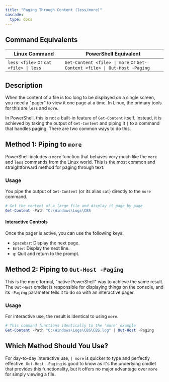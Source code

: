 ```yaml
---
title: "Paging Through Content (less/more)"
cascade:
  type: docs
---
```


## Command Equivalents

| Linux Command                       | PowerShell Equivalent                                    |
|-------------------------------------|----------------------------------------------------------|
| `less <file>` or `cat <file> \| less` | `Get-Content <file> \| more` or `Get-Content <file> \| Out-Host -Paging` |

## Description

When the content of a file is too long to be displayed on a single screen, you need a "pager" to view it one page at a time. In Linux, the primary tools for this are `less` and `more`.

In PowerShell, this is not a built-in feature of `Get-Content` itself. Instead, it is achieved by taking the output of `Get-Content` and piping it `|` to a command that handles paging. There are two common ways to do this.

## Method 1: Piping to `more`

PowerShell includes a `more` function that behaves very much like the `more` and `less` commands from the Linux world. This is the most common and straightforward method for paging through text.

### Usage

You pipe the output of `Get-Content` (or its alias `cat`) directly to the `more` command.

```powershell
# Get the content of a large file and display it page by page
Get-Content -Path "C:\Windows\Logs\CBS
```

#### Interactive Controls

Once the pager is active, you can use the following keys:

- `Spacebar`: Display the next page.
- `Enter`: Display the next line.
- `q`: Quit and return to the prompt.

## Method 2: Piping to `Out-Host -Paging`

This is the more formal, "native PowerShell" way to achieve the same result. The `Out-Host` cmdlet is responsible for displaying things on the console, and its `-Paging` parameter tells it to do so with an interactive pager.

### Usage

For interactive use, the result is identical to using `more`.

```powerShell
# This command functions identically to the 'more' example
Get-Content -Path "C:\Windows\Logs\CBS\CBS.log" | Out-Host -Paging
```

## Which Method Should You Use?

For day-to-day interactive use, `| more` is quicker to type and perfectly effective. `Out-Host -Paging` is good to know as it's the underlying cmdlet that provides this functionality, but it offers no major advantage over `more` for simply viewing a file.
